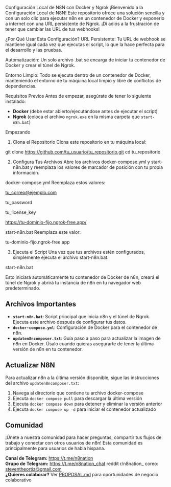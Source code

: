 Configuración Local de N8N con Docker y Ngrok
¡Bienvenido a la Configuración Local de N8N! Este repositorio ofrece una solución sencilla y con un solo clic para ejecutar n8n en un contenedor de Docker y exponerlo a internet con una URL persistente de Ngrok. ¡Di adiós a la frustración de tener que cambiar las URL de tus webhooks!

¿Por Qué Usar Esta Configuración?
URL Persistente: Tu URL de webhook se mantiene igual cada vez que ejecutas el script, lo que la hace perfecta para el desarrollo y las pruebas.

Automatización: Un solo archivo .bat se encarga de iniciar tu contenedor de Docker y crear el túnel de Ngrok.

Entorno Limpio: Todo se ejecuta dentro de un contenedor de Docker, manteniendo el entorno de tu máquina local limpio y libre de conflictos de dependencias.

Requisitos Previos
Antes de empezar, asegúrate de tener lo siguiente instalado:

- **Docker** (debe estar abierto/ejecutándose antes de ejecutar el script)
- **Ngrok** (coloca el archivo `ngrok.exe` en la misma carpeta que `start-n8n.bat`)

Empezando
1. Clona el Repositorio
Clona este repositorio en tu máquina local:

git clone https://github.com/tu_usuario/tu_repositorio.git
cd tu_repositorio

2. Configura Tus Archivos
Abre los archivos docker-compose.yml y start-n8n.bat y reemplaza los valores de marcador de posición con tu propia información.

docker-compose.yml
Reemplaza estos valores:

tu_correo@ejemplo.com

tu_password

tu_license_key

https://tu-dominio-fijo.ngrok-free.app/

start-n8n.bat
Reemplaza este valor:

tu-dominio-fijo.ngrok-free.app

3. Ejecuta el Script
Una vez que tus archivos estén configurados, simplemente ejecuta el archivo start-n8n.bat.

start-n8n.bat

Esto iniciará automáticamente tu contenedor de Docker de n8n, creará el túnel de Ngrok y abrirá tu instancia de n8n en tu navegador web predeterminado.

## Archivos Importantes

- **`start-n8n.bat`**: Script principal que inicia n8n y el túnel de Ngrok. Ejecuta este archivo después de configurar tus datos.
- **`docker-compose.yml`**: Configuración de Docker para el contenedor de n8n.
- **`updaten8ncomposer.txt`**: Guía paso a paso para actualizar la imagen de n8n en Docker. Úsalo cuando quieras asegurarte de tener la última versión de n8n en tu contenedor.

## Actualizar N8N

Para actualizar n8n a la última versión disponible, sigue las instrucciones del archivo `updaten8ncomposer.txt`:

1. Navega al directorio que contiene tu archivo docker-compose
2. Ejecuta `docker compose pull` para descargar la última versión
3. Ejecuta `docker compose down` para detener y eliminar la versión anterior
4. Ejecuta `docker compose up -d` para iniciar el contenedor actualizado

## Comunidad
¡Únete a nuestra comunidad para hacer preguntas, compartir tus flujos de trabajo y conectar con otros usuarios de n8n! Esta comunidad es principalmente para usuarios de habla hispana.

**Canal de Telegram:** https://t.me/n8nation  
**Grupo de Telegram:** https://t.me/n8nation_chat
reddit r/n8nation_
coreo: steventheortiz@gmail.com  
**¿Quieres colaborar?** Ver [PROPOSAL.md](PROPOSAL.md) para oportunidades de negocio colaborativo
